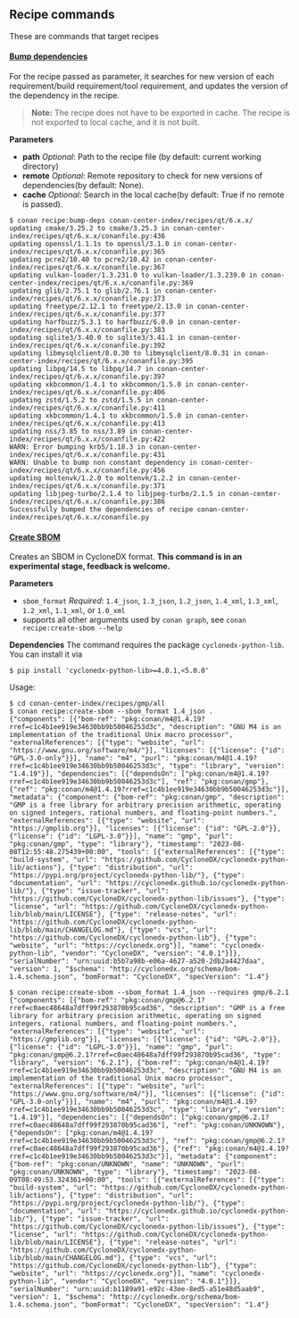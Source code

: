 ## Recipe commands
These are commands that target recipes


#### [Bump dependencies](cmd_bump_deps.py)

For the recipe passed as parameter, it searches for new version of each requirement/build requirement/tool requirement, and updates the version of the dependency in the recipe.

> **Note:** The recipe does not have to be exported in cache.
> The recipe is not exported to local cache, and it is not built.

**Parameters**
- **path** _Optional_: Path to the recipe file (by default: current working directory)
- **remote** _Optional_: Remote repository to check for new versions of dependencies(by default: None).
- **cache** _Optional_: Search in the local cache(by default: True if no remote is passed).

```
$ conan recipe:bump-deps conan-center-index/recipes/qt/6.x.x/
updating cmake/3.25.2 to cmake/3.25.3 in conan-center-index/recipes/qt/6.x.x/conanfile.py:436
updating openssl/1.1.1s to openssl/3.1.0 in conan-center-index/recipes/qt/6.x.x/conanfile.py:365
updating pcre2/10.40 to pcre2/10.42 in conan-center-index/recipes/qt/6.x.x/conanfile.py:367
updating vulkan-loader/1.3.231.0 to vulkan-loader/1.3.239.0 in conan-center-index/recipes/qt/6.x.x/conanfile.py:369
updating glib/2.75.1 to glib/2.76.1 in conan-center-index/recipes/qt/6.x.x/conanfile.py:373
updating freetype/2.12.1 to freetype/2.13.0 in conan-center-index/recipes/qt/6.x.x/conanfile.py:377
updating harfbuzz/5.3.1 to harfbuzz/6.0.0 in conan-center-index/recipes/qt/6.x.x/conanfile.py:383
updating sqlite3/3.40.0 to sqlite3/3.41.1 in conan-center-index/recipes/qt/6.x.x/conanfile.py:392
updating libmysqlclient/8.0.30 to libmysqlclient/8.0.31 in conan-center-index/recipes/qt/6.x.x/conanfile.py:395
updating libpq/14.5 to libpq/14.7 in conan-center-index/recipes/qt/6.x.x/conanfile.py:397
updating xkbcommon/1.4.1 to xkbcommon/1.5.0 in conan-center-index/recipes/qt/6.x.x/conanfile.py:406
updating zstd/1.5.2 to zstd/1.5.5 in conan-center-index/recipes/qt/6.x.x/conanfile.py:411
updating xkbcommon/1.4.1 to xkbcommon/1.5.0 in conan-center-index/recipes/qt/6.x.x/conanfile.py:413
updating nss/3.85 to nss/3.89 in conan-center-index/recipes/qt/6.x.x/conanfile.py:422
WARN: Error bumping krb5/1.18.3 in conan-center-index/recipes/qt/6.x.x/conanfile.py:431
WARN: Unable to bump non constant dependency in conan-center-index/recipes/qt/6.x.x/conanfile.py:456
updating moltenvk/1.2.0 to moltenvk/1.2.2 in conan-center-index/recipes/qt/6.x.x/conanfile.py:371
updating libjpeg-turbo/2.1.4 to libjpeg-turbo/2.1.5 in conan-center-index/recipes/qt/6.x.x/conanfile.py:386
Successfully bumped the dependencies of recipe conan-center-index/recipes/qt/6.x.x/conanfile.py
```

#### [Create SBOM](cmd_create_sbom.py)

Creates an SBOM in CycloneDX format.
**This command is in an experimental stage, feedback is welcome.**

**Parameters**
* `sbom_format` _Required_:  `1.4_json`, `1.3_json`, `1.2_json`, `1.4_xml`, `1.3_xml`, `1.2_xml`, `1.1_xml`, or `1.0_xml`
* supports all other arguments used by `conan graph`, see `conan recipe:create-sbom --help`

**Dependencies**
The command requires the package `cyclonedx-python-lib`.
You can install it via
<!-- keep in sync with the error message that asks for requirements/dependencies in `cmd_create_sbom.py` -->
```shellSession
$ pip install 'cyclonedx-python-lib>=4.0.1,<5.0.0'
```

Usage:

```shellSession
$ cd conan-center-index/recipes/gmp/all
$ conan recipe:create-sbom --sbom_format 1.4_json .
{"components": [{"bom-ref": "pkg:conan/m4@1.4.19?rref=c1c4b1ee919e34630bb9b50046253d3c", "description": "GNU M4 is an implementation of the traditional Unix macro processor", "externalReferences": [{"type": "website", "url": "https://www.gnu.org/software/m4/"}], "licenses": [{"license": {"id": "GPL-3.0-only"}}], "name": "m4", "purl": "pkg:conan/m4@1.4.19?rref=c1c4b1ee919e34630bb9b50046253d3c", "type": "library", "version": "1.4.19"}], "dependencies": [{"dependsOn": ["pkg:conan/m4@1.4.19?rref=c1c4b1ee919e34630bb9b50046253d3c"], "ref": "pkg:conan/gmp"}, {"ref": "pkg:conan/m4@1.4.19?rref=c1c4b1ee919e34630bb9b50046253d3c"}], "metadata": {"component": {"bom-ref": "pkg:conan/gmp", "description": "GMP is a free library for arbitrary precision arithmetic, operating on signed integers, rational numbers, and floating-point numbers.", "externalReferences": [{"type": "website", "url": "https://gmplib.org"}], "licenses": [{"license": {"id": "GPL-2.0"}}, {"license": {"id": "LGPL-3.0"}}], "name": "gmp", "purl": "pkg:conan/gmp", "type": "library"}, "timestamp": "2023-08-08T12:55:48.275439+00:00", "tools": [{"externalReferences": [{"type": "build-system", "url": "https://github.com/CycloneDX/cyclonedx-python-lib/actions"}, {"type": "distribution", "url": "https://pypi.org/project/cyclonedx-python-lib/"}, {"type": "documentation", "url": "https://cyclonedx.github.io/cyclonedx-python-lib/"}, {"type": "issue-tracker", "url": "https://github.com/CycloneDX/cyclonedx-python-lib/issues"}, {"type": "license", "url": "https://github.com/CycloneDX/cyclonedx-python-lib/blob/main/LICENSE"}, {"type": "release-notes", "url": "https://github.com/CycloneDX/cyclonedx-python-lib/blob/main/CHANGELOG.md"}, {"type": "vcs", "url": "https://github.com/CycloneDX/cyclonedx-python-lib"}, {"type": "website", "url": "https://cyclonedx.org"}], "name": "cyclonedx-python-lib", "vendor": "CycloneDX", "version": "4.0.1"}]}, "serialNumber": "urn:uuid:b5b7a98b-e06a-4627-a520-2db2a4427daa", "version": 1, "$schema": "http://cyclonedx.org/schema/bom-1.4.schema.json", "bomFormat": "CycloneDX", "specVersion": "1.4"}
```

```shellSession
$ conan recipe:create-sbom --sbom_format 1.4_json --requires gmp/6.2.1
{"components": [{"bom-ref": "pkg:conan/gmp@6.2.1?rref=c0aec48648a7dff99f293870b95cad36", "description": "GMP is a free library for arbitrary precision arithmetic, operating on signed integers, rational numbers, and floating-point numbers.", "externalReferences": [{"type": "website", "url": "https://gmplib.org"}], "licenses": [{"license": {"id": "GPL-2.0"}}, {"license": {"id": "LGPL-3.0"}}], "name": "gmp", "purl": "pkg:conan/gmp@6.2.1?rref=c0aec48648a7dff99f293870b95cad36", "type": "library", "version": "6.2.1"}, {"bom-ref": "pkg:conan/m4@1.4.19?rref=c1c4b1ee919e34630bb9b50046253d3c", "description": "GNU M4 is an implementation of the traditional Unix macro processor", "externalReferences": [{"type": "website", "url": "https://www.gnu.org/software/m4/"}], "licenses": [{"license": {"id": "GPL-3.0-only"}}], "name": "m4", "purl": "pkg:conan/m4@1.4.19?rref=c1c4b1ee919e34630bb9b50046253d3c", "type": "library", "version": "1.4.19"}], "dependencies": [{"dependsOn": ["pkg:conan/gmp@6.2.1?rref=c0aec48648a7dff99f293870b95cad36"], "ref": "pkg:conan/UNKNOWN"}, {"dependsOn": ["pkg:conan/m4@1.4.19?rref=c1c4b1ee919e34630bb9b50046253d3c"], "ref": "pkg:conan/gmp@6.2.1?rref=c0aec48648a7dff99f293870b95cad36"}, {"ref": "pkg:conan/m4@1.4.19?rref=c1c4b1ee919e34630bb9b50046253d3c"}], "metadata": {"component": {"bom-ref": "pkg:conan/UNKNOWN", "name": "UNKNOWN", "purl": "pkg:conan/UNKNOWN", "type": "library"}, "timestamp": "2023-08-09T08:49:53.324361+00:00", "tools": [{"externalReferences": [{"type": "build-system", "url": "https://github.com/CycloneDX/cyclonedx-python-lib/actions"}, {"type": "distribution", "url": "https://pypi.org/project/cyclonedx-python-lib/"}, {"type": "documentation", "url": "https://cyclonedx.github.io/cyclonedx-python-lib/"}, {"type": "issue-tracker", "url": "https://github.com/CycloneDX/cyclonedx-python-lib/issues"}, {"type": "license", "url": "https://github.com/CycloneDX/cyclonedx-python-lib/blob/main/LICENSE"}, {"type": "release-notes", "url": "https://github.com/CycloneDX/cyclonedx-python-lib/blob/main/CHANGELOG.md"}, {"type": "vcs", "url": "https://github.com/CycloneDX/cyclonedx-python-lib"}, {"type": "website", "url": "https://cyclonedx.org"}], "name": "cyclonedx-python-lib", "vendor": "CycloneDX", "version": "4.0.1"}]}, "serialNumber": "urn:uuid:b1189a91-e92c-43ee-8ed5-a51e48d5aab9", "version": 1, "$schema": "http://cyclonedx.org/schema/bom-1.4.schema.json", "bomFormat": "CycloneDX", "specVersion": "1.4"}
```

